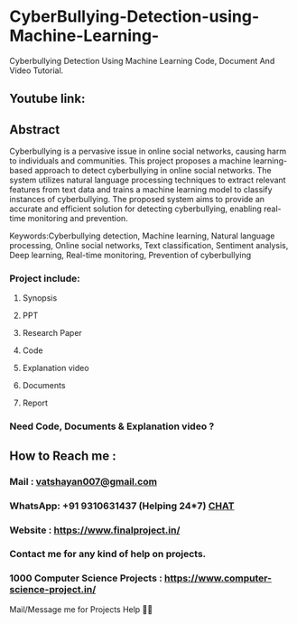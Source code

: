 # CyberBullying-Detection-using-Machine-Learning-
Cyberbullying Detection Using Machine Learning Code, Document And Video Tutorial.

## Youtube link: 

## Abstract
Cyberbullying is a pervasive issue in online social networks, causing harm to individuals and communities. This project proposes a machine learning-based approach to detect cyberbullying in online social networks. The system utilizes natural language processing techniques to extract relevant features from text data and trains a machine learning model to classify instances of cyberbullying. The proposed system aims to provide an accurate and efficient solution for detecting cyberbullying, enabling real-time monitoring and prevention.

Keywords:Cyberbullying detection, Machine learning, Natural language processing, Online social networks, Text classification, Sentiment analysis, Deep learning, Real-time monitoring, Prevention of cyberbullying


### Project include: 

1. Synopsis

2. PPT

3. Research Paper


4. Code

5. Explanation video

6. Documents

7. Report


### Need Code, Documents & Explanation video ? 

## How to Reach me :

### Mail : vatshayan007@gmail.com 

### WhatsApp: +91 9310631437 (Helping 24*7) **[CHAT](https://wa.me/message/CHWN2AHCPMAZK1)** 

### Website : https://www.finalproject.in/

### Contact me for any kind of help on projects.
### 1000 Computer Science Projects : https://www.computer-science-project.in/


Mail/Message me for Projects Help 🙏🏻

